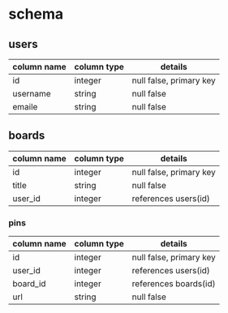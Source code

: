 # schema

## users

| column name | column type | details                 |
| ----------- | ----------- | ----------------------- |
| id          | integer     | null false, primary key |
| username    | string      | null false              |
| emaile      | string      | null false              |

## boards

| column name | column type | details                 |
| ----------- | ----------- | ----------------------- |
| id          | integer     | null false, primary key |
| title       | string      | null false              |
| user_id     | integer     | references users(id)    |

### pins

| column name | column type | details                 |
| ----------- | ----------- | ----------------------- |
| id          | integer     | null false, primary key |
| user_id     | integer     | references users(id)    |
| board_id    | integer     | references boards(id)   |
| url         | string      | null false              |
